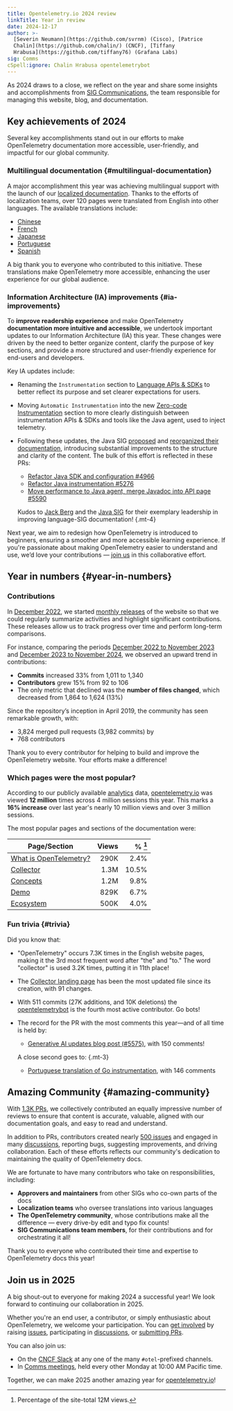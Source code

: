 ```yaml
---
title: Opentelemetry.io 2024 review
linkTitle: Year in review
date: 2024-12-17
author: >-
  [Severin Neumann](https://github.com/svrnm) (Cisco), [Patrice
  Chalin](https://github.com/chalin/) (CNCF), [Tiffany
  Hrabusa](https://github.com/tiffany76) (Grafana Labs)
sig: Comms
cSpell:ignore: Chalin Hrabusa opentelemetrybot
---
```


As 2024 draws to a close, we reflect on the year and share some insights and
accomplishments from [SIG Communications][Comms meetings], the team responsible
for managing this website, blog, and documentation.

## Key achievements of 2024

Several key accomplishments stand out in our efforts to make OpenTelemetry
documentation more accessible, user-friendly, and impactful for our global
community.

### Multilingual documentation <i class="fa-solid fa-language"></i> {#multilingual-documentation}

A major accomplishment this year was achieving multilingual support with the
launch of our [localized documentation](/blog/2024/docs-localized/). Thanks to
the efforts of localization teams, over 120 pages were translated from English
into other languages. The available translations include:

- [Chinese](/zh/)
- [French](/fr/)
- [Japanese](/ja/)
- [Portuguese](/pt/)
- [Spanish](/es/)

A big thank you to everyone who contributed to this initiative. These
translations make OpenTelemetry more accessible, enhancing the user experience
for our global audience.

### Information Architecture (IA) improvements <i class="fa-solid fa-sitemap"></i> {#ia-improvements}

To **improve readership experience** and make OpenTelemetry **documentation more
intuitive and accessible**, we undertook important updates to our Information
Architecture (IA) this year. These changes were driven by the need to better
organize content, clarify the purpose of key sections, and provide a more
structured and user-friendly experience for end-users and developers.

Key IA updates include:

- Renaming the `Instrumentation` section to
  [Language APIs & SDKs](/docs/languages/) to better reflect its purpose and set
  clearer expectations for users.
- Moving `Automatic Instrumentation` into the new
  [Zero-code Instrumentation](/docs/zero-code/) section to more clearly
  distinguish between instrumentation APIs & SDKs and tools like the Java agent,
  used to inject telemetry.
- Following these updates, the Java SIG [proposed] and [reorganized their
  documentation][java-reorg], introducing substantial improvements to the
  structure and clarity of the content. The bulk of this effort is reflected in
  these PRs:

  - [Refactor Java SDK and configuration #4966][#4966]
  - [Refactor Java instrumentation #5276][#5276]
  - [Move performance to Java agent, merge Javadoc into API page #5590][#5590]

  <!-- prettier-ignore -->
  Kudos to [Jack Berg] and the [Java SIG] for their exemplary leadership in
  improving language-SIG documentation!
  {.mt-4}

Next year, we aim to redesign how OpenTelemetry is introduced to beginners,
ensuring a smoother and more accessible learning experience. If you're
passionate about making OpenTelemetry easier to understand and use, we’d love
your contributions &mdash; [join us][#2427] in this collaborative effort.

[#2427]: https://github.com/open-telemetry/community/pull/2427
[#4966]: https://github.com/open-telemetry/opentelemetry.io/pull/4966
[#5276]: https://github.com/open-telemetry/opentelemetry.io/pull/5276
[#5590]: https://github.com/open-telemetry/opentelemetry.io/pull/5590
[Jack Berg]: https://github.com/jack-berg
[Java SIG]:
  https://docs.google.com/document/d/1D7ZD93LxSWexHeztHohRp5yeoTzsi9Dj1HRm7Tad-hM
[proposed]: https://github.com/open-telemetry/opentelemetry.io/discussions/4853
[java-reorg]:
  https://github.com/open-telemetry/opentelemetry.io/pulls?q=is%3Apr+java+is%3Aclosed+label%3Asig%3Ajava+merged%3A2024-01-01..2024-12-31+author%3Ajack-berg

## Year in numbers <i class="fa-solid fa-chart-pie"></i> {#year-in-numbers}

### Contributions

In [December 2022], we started [monthly releases] of the website so that we
could regularly summarize activities and highlight significant contributions.
These releases allow us to track progress over time and perform long-term
comparisons.

For instance, comparing the periods [December 2022 to November 2023] and
[December 2023 to November 2024], we observed an upward trend in contributions:

- **Commits** increased 33% from 1,011 to 1,340
- **Contributors** grew 15% from 92 to 106
- The only metric that declined was the **number of files changed**, which
  decreased from 1,864 to 1,624 (13%)

Since the repository’s inception in April 2019, the community has seen
remarkable growth, with:

- 3,824 merged pull requests (3,982 commits) by
- 768 contributors

Thank you to every contributor for helping to build and improve the
OpenTelemetry website. Your efforts make a difference!

[December 2022]:
  https://github.com/open-telemetry/opentelemetry.io/releases/tag/2022.12
[December 2022 to November 2023]:
  https://github.com/open-telemetry/opentelemetry.io/compare/2022.12...2023.11
[December 2023 to November 2024]:
  https://github.com/open-telemetry/opentelemetry.io/compare/2023.12...2024.11
[monthly releases]: https://github.com/open-telemetry/opentelemetry.io/releases

### Which pages were the most popular?

According to our publicly available [analytics] data, [opentelemetry.io](/) was
viewed **12 million** times across 4 million sessions this year. This marks a
**16% increase** over last year's nearly 10 million views and over 3 million
sessions.

The most popular pages and sections of the documentation were:

| Page/Section             | Views | % [^1] |
| ------------------------ | ----: | -----: |
| [What is OpenTelemetry?] |  290K |   2.4% |
| [Collector]              |  1.3M |  10.5% |
| [Concepts]               |  1.2M |   9.8% |
| [Demo]                   |  829K |   6.7% |
| [Ecosystem]              |  500K |   4.0% |

[analytics]: https://lookerstudio.google.com/s/tSTKxK1ECeU
[Collector]: /docs/collector
[Concepts]: /docs/what-is-opentelemetry/
[Demo]: /docs/demo/
[Ecosystem]: /ecosystem/
[What is OpenTelemetry?]: /docs/what-is-opentelemetry/

[^1]: Percentage of the site-total 12M views.

### Fun trivia <i class="fa-solid fa-lightbulb"></i> {#trivia}

Did you know that:

- "OpenTelemetry" occurs 7.3K times in the English website pages, making it the
  3rd most frequent word after "the" and "to." The word "collector" is used 3.2K
  times, putting it in 11th place!
- The [Collector landing page] has been the most updated file since its
  creation, with 91 changes.
- With 511 commits (27K additions, and 10K deletions) the [opentelemetrybot] is
  the fourth most active contributor. Go bots!
- The record for the PR with the most comments this year—and of all time is held
  by:

  - [Generative AI updates blog post (#5575)][#5575], with 150 comments!

  <!-- prettier-ignore -->
  A close second goes to:
  {.mt-3}

  - [Portuguese translation of Go instrumentation][#5380], with 146 comments

[#5380]: https://github.com/open-telemetry/opentelemetry.io/pull/5380
[#5575]: https://github.com/open-telemetry/opentelemetry.io/pull/5575
[Collector landing page]: /docs/collector/
[opentelemetrybot]: https://github.com/opentelemetrybot

## Amazing Community <i class="fa-regular fa-heart"></i> {#amazing-community}

With [1.3K PRs], we collectively contributed an equally impressive number of
reviews to ensure that content is accurate, valuable, aligned with our
documentation goals, and easy to read and understand.

In addition to PRs, contributors created nearly [500 issues] and engaged in many
[discussions], reporting bugs, suggesting improvements, and driving
collaboration. Each of these efforts reflects our community's dedication to
maintaining the quality of OpenTelemetry docs.

We are fortunate to have many contributors who take on responsibilities,
including:

- **Approvers and maintainers** from other SIGs who co-own parts of the docs
- **Localization teams** who oversee translations into various languages
- **The OpenTelemetry community**, whose contributions make all the difference
  &mdash; every drive-by edit and typo fix counts!
- **SIG Communications team members**, for their contributions and for
  orchestrating it all!

Thank you to everyone who contributed their time and expertise to OpenTelemetry
docs this year!

[500 issues]:
  https://github.com/open-telemetry/opentelemetry.io/issues?q=is%3Aissue+created%3A2024-01-01..2024-12-31
[1.3K PRs]:
  https://github.com/open-telemetry/opentelemetry.io/pulls?q=is%3Apr+is%3Amerged+merged%3A2024-01-01..2024-12-31

## Join us in 2025

A big shout-out to everyone for making 2024 a successful year! We look forward
to continuing our collaboration in 2025.

Whether you're an end user, a contributor, or simply enthusiastic about
OpenTelemetry, we welcome your participation. You can [get involved] by raising
[issues], participating in [discussions], or [submitting PRs].

You can also join us:

- On the [CNCF Slack](https://slack.cncf.io/) at any one of the many
  `#otel`-prefixed channels.
- In [Comms meetings], held every other Monday at 10:00 AM Pacific time.

Together, we can make 2025 another amazing year for [opentelemetry.io](/)!

[Comms meetings]:
  https://docs.google.com/document/d/1wW0jLldwXN8Nptq2xmgETGbGn9eWP8fitvD5njM-xZY
[discussions]: https://github.com/open-telemetry/opentelemetry.io/discussions
[get involved]: /docs/contributing/
[issues]: https://github.com/open-telemetry/opentelemetry.io/issues
[submitting PRs]: /docs/contributing/pull-requests/
